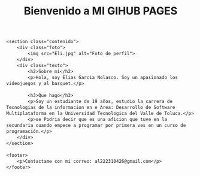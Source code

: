 <!DOCTYPE html>
<html lang="es">
<head>
    <meta charset="UTF-8">
    <meta name="viewport" content="width=device-width, initial-scale=1.0">
    <title>Mi github </title>
    <link rel="stylesheet" href="style.css">
</head>
<body>
    <header>
        <h1>Bienvenido a MI GIHUB PAGES</h1>
    </header>

    <section class="contenido">
        <div class="foto">
            <img src="Eli.jpg" alt="Foto de perfil">
        </div>
        <div class="texto">
            <h2>Sobre mí</h2>
            <p>Hola, soy Elias Garcia Nolasco. Soy un apasionado los videojuegos y al basquet.</p>

            <h3>Que hago</h3>
            <p>Soy un estudiante de 19 años, estudio la carrera de Tecnologias de la informacion en e Area: Desarrollo de Software Multiplataforma en la Universidad Tecnologica del Valle de Toluca.</p>
            <p>se Podria decir que es una aficion que tuve en la secundaria cuando empece a programar por primera ves en un curso de programación.</p>
        </div>
    </section>

    <footer>
        <p>Contactame con mi correo: al222310426@gmail.com</p>
    </footer>
</body>
</html>
